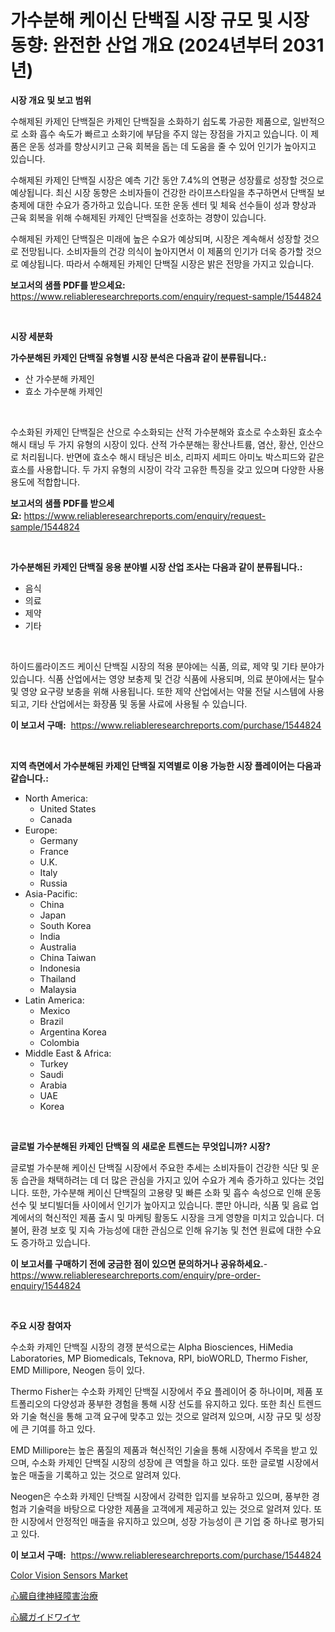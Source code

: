 <p><h1>가수분해 케이신 단백질 시장 규모 및 시장 동향: 완전한 산업 개요 (2024년부터 2031년)</h1></p><p><strong>시장 개요 및 보고 범위</strong></p>
<p><p>수해제된 카제인 단백질은 카제인 단백질을 소화하기 쉽도록 가공한 제품으로, 일반적으로 소화 흡수 속도가 빠르고 소화기에 부담을 주지 않는 장점을 가지고 있습니다. 이 제품은 운동 성과를 향상시키고 근육 회복을 돕는 데 도움을 줄 수 있어 인기가 높아지고 있습니다.</p><p>수해제된 카제인 단백질 시장은 예측 기간 동안 7.4%의 연평균 성장률로 성장할 것으로 예상됩니다. 최신 시장 동향은 소비자들이 건강한 라이프스타일을 추구하면서 단백질 보충제에 대한 수요가 증가하고 있습니다. 또한 운동 센터 및 체육 선수들이 성과 향상과 근육 회복을 위해 수해제된 카제인 단백질을 선호하는 경향이 있습니다.</p><p>수해제된 카제인 단백질은 미래에 높은 수요가 예상되며, 시장은 계속해서 성장할 것으로 전망됩니다. 소비자들의 건강 의식이 높아지면서 이 제품의 인기가 더욱 증가할 것으로 예상됩니다. 따라서 수해제된 카제인 단백질 시장은 밝은 전망을 가지고 있습니다.</p></p>
<p><strong>보고서의 샘플 PDF를 받으세요:</strong> <a href="https://www.reliableresearchreports.com/enquiry/request-sample/1544824">https://www.reliableresearchreports.com/enquiry/request-sample/1544824</a></p>
<p>&nbsp;</p>
<p><strong>시장 세분화</strong></p>
<p><strong>가수분해된 카제인 단백질 유형별 시장 분석은 다음과 같이 분류됩니다.:</strong></p>
<p><ul><li>산 가수분해 카제인</li><li>효소 가수분해 카제인</li></ul></p>
<p>&nbsp;</p>
<p><p>수소화된 카제인 단백질은 산으로 수소화되는 산적 가수분해와 효소로 수소화된 효소수 해시 태닝 두 가지 유형의 시장이 있다. 산적 가수분해는 황산나트륨, 염산, 황산, 인산으로 처리됩니다. 반면에 효소수 해시 태닝은 비소, 리파지 세피드 아미노 박스피드와 같은 효소를 사용합니다. 두 가지 유형의 시장이 각각 고유한 특징을 갖고 있으며 다양한 사용 용도에 적합합니다.</p></p>
<p><strong>보고서의 샘플 PDF를 받으세요:</strong>&nbsp;<a href="https://www.reliableresearchreports.com/enquiry/request-sample/1544824">https://www.reliableresearchreports.com/enquiry/request-sample/1544824</a></p>
<p>&nbsp;</p>
<p><strong> 가수분해된 카제인 단백질 응용 분야별 시장 산업 조사는 다음과 같이 분류됩니다.:</strong></p>
<p><ul><li>음식</li><li>의료</li><li>제약</li><li>기타</li></ul></p>
<p>&nbsp;</p>
<p><p>하이드롤라이즈드 케이신 단백질 시장의 적용 분야에는 식품, 의료, 제약 및 기타 분야가 있습니다. 식품 산업에서는 영양 보충제 및 건강 식품에 사용되며, 의료 분야에서는 탈수 및 영양 요구량 보충을 위해 사용됩니다. 또한 제약 산업에서는 약물 전달 시스템에 사용되고, 기타 산업에서는 화장품 및 동물 사료에 사용될 수 있습니다.</p></p>
<p><strong>이 보고서 구매:</strong>&nbsp; <a href="https://www.reliableresearchreports.com/purchase/1544824">https://www.reliableresearchreports.com/purchase/1544824</a></p>
<p>&nbsp;</p>
<p><strong>지역 측면에서 가수분해된 카제인 단백질 지역별로 이용 가능한 시장 플레이어는 다음과 같습니다.:</strong></p>
<p><ul>
    <li>
        North America:
        <ul>
            <li>United States</li>
            <li>Canada</li>
        </ul>
    </li>
    <li>
        Europe:
        <ul>
            <li>Germany</li>
            <li>France</li>
            <li>U.K.</li>
            <li>Italy</li>
            <li>Russia</li>
        </ul>
    </li>
    <li>
        Asia-Pacific:
        <ul>
            <li>China</li>
            <li>Japan</li>
            <li>South Korea</li>
            <li>India</li>
            <li>Australia</li>
            <li>China Taiwan</li>
            <li>Indonesia</li>
            <li>Thailand</li>
            <li>Malaysia</li>
        </ul>
    </li>
    <li>
        Latin America:
        <ul>
            <li>Mexico</li>
            <li>Brazil</li>
            <li>Argentina Korea</li>
            <li>Colombia</li>
        </ul>
    </li>
    <li>
        Middle East & Africa:
        <ul>
            <li>Turkey</li>
            <li>Saudi</li>
            <li>Arabia</li>
            <li>UAE</li>
            <li>Korea</li>
        </ul>
    </li>
    </ul></p>
<p>&nbsp;</p>
<p><strong>글로벌 가수분해된 카제인 단백질 의 새로운 트렌드는 무엇입니까? 시장?</strong></p>
<p><p>글로벌 가수분해 케이신 단백질 시장에서 주요한 추세는 소비자들이 건강한 식단 및 운동 습관을 채택하려는 데 더 많은 관심을 가지고 있어 수요가 계속 증가하고 있다는 것입니다. 또한, 가수분해 케이신 단백질의 고용량 및 빠른 소화 및 흡수 속성으로 인해 운동 선수 및 보디빌더들 사이에서 인기가 높아지고 있습니다. 뿐만 아니라, 식품 및 음료 업계에서의 혁신적인 제품 출시 및 마케팅 활동도 시장을 크게 영향을 미치고 있습니다. 더불어, 환경 보호 및 지속 가능성에 대한 관심으로 인해 유기농 및 천연 원료에 대한 수요도 증가하고 있습니다.</p></p>
<p><strong>이 보고서를 구매하기 전에 궁금한 점이 있으면 문의하거나 공유하세요.</strong>- <a href="https://www.reliableresearchreports.com/enquiry/pre-order-enquiry/1544824">https://www.reliableresearchreports.com/enquiry/pre-order-enquiry/1544824</a></p>
<p>&nbsp;</p>
<p><strong>주요 시장 참여자</strong></p>
<p><p>수소화 카제인 단백질 시장의 경쟁 분석으로는 Alpha Biosciences, HiMedia Laboratories, MP Biomedicals, Teknova, RPI, bioWORLD, Thermo Fisher, EMD Millipore, Neogen 등이 있다. </p><p>Thermo Fisher는 수소화 카제인 단백질 시장에서 주요 플레이어 중 하나이며, 제품 포트폴리오의 다양성과 풍부한 경험을 통해 시장 선도를 유지하고 있다. 또한 최신 트렌드와 기술 혁신을 통해 고객 요구에 맞추고 있는 것으로 알려져 있으며, 시장 규모 및 성장에 큰 기여를 하고 있다.</p><p>EMD Millipore는 높은 품질의 제품과 혁신적인 기술을 통해 시장에서 주목을 받고 있으며, 수소화 카제인 단백질 시장의 성장에 큰 역할을 하고 있다. 또한 글로벌 시장에서 높은 매출을 기록하고 있는 것으로 알려져 있다.</p><p>Neogen은 수소화 카제인 단백질 시장에서 강력한 입지를 보유하고 있으며, 풍부한 경험과 기술력을 바탕으로 다양한 제품을 고객에게 제공하고 있는 것으로 알려져 있다. 또한 시장에서 안정적인 매출을 유지하고 있으며, 성장 가능성이 큰 기업 중 하나로 평가되고 있다.</p></p>
<p><strong>이 보고서 구매:</strong>&nbsp;&nbsp;<a href="https://www.reliableresearchreports.com/purchase/1544824">https://www.reliableresearchreports.com/purchase/1544824</a></p>
<p><p><a href="https://github.com/Angelnienowdseej3e45z3p8c/Market-Research-Report-List-1/blob/main/color-vision-sensors-market.md">Color Vision Sensors Market</a></p><p><a href="https://github.com/vlcostes/Market-Research-Report-List-1/blob/main/138666614628.md">心臓自律神経障害治療</a></p><p><a href="https://github.com/EstaSprer20231/Market-Research-Report-List-1/blob/main/338478814629.md">心臓ガイドワイヤ</a></p></p>
